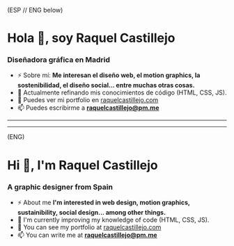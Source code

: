 <!-- Readme creado con la plantilla de https://rahuldkjain.github.io/gh-profile-readme-generator/ -->

(ESP // ENG below)

# Hola 👋, soy Raquel Castillejo

### Diseñadora gráfica en Madrid

- ⚡ Sobre mí: **Me interesan el diseño web, el motion graphics, la sostenibilidad, el diseño social... entre muchas otras cosas.**
- 🌱 Actualmente refinando mis conocimientos de código (HTML, CSS, JS).
- 🔭 Puedes ver mi portfolio en [raquelcastillejo.com](raquelcastillejo.com)
- 📫 Puedes escribirme a **raquelcastillejo@pm.me**

---

---

<!-- This readme was created with https://rahuldkjain.github.io/gh-profile-readme-generator/ -->

(ENG)

# Hi 👋, I'm Raquel Castillejo

### A graphic designer from Spain

- ⚡ About me **I'm interested in web design, motion graphics, sustainibility, social design... among other things.**
- 🌱 I'm currently improving my knowledge of code (HTML, CSS, JS).
- 🔭 You can see my portfolio at [raquelcastillejo.com](raquelcastillejo.com)
- 📫 You can write me at **raquelcastillejo@pm.me**
